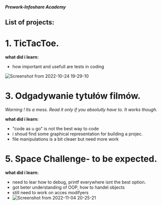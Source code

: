 ##### Prework-Infoshare Academy

## List of projects:


# 1. TicTacToe.
  **what did i learn:**
  - how important and usefull are tests in coding


  ![Screenshot from 2022-10-24 19-29-10](https://user-images.githubusercontent.com/115525961/197589705-136043b4-a8ef-4a1d-8b8d-a5551518e3af.png)

# 3. Odgadywanie tytułów filmów.
*Warning ! Its a mess. Read it only if you absolutly have to. It works though.*

  **what did i learn:**
  - "code as u go" is not the best way to code
  - i shoud find some graphical representation for building a projec. 
  - file manipulations is a bit cleaer but need more work

# 5. Space Challenge- to be expected.
 **what did i learn:**
 - need to lear how to debug, printf everywhere isnt the best option.
 - got beter understanding of OOP, how to handel objects
 - still need to work on acces modifyers
 - ![Screenshot from 2022-11-04 20-25-21](https://user-images.githubusercontent.com/115525961/200059141-1427d3a1-7d23-4420-8808-e4058c2dc650.png)

